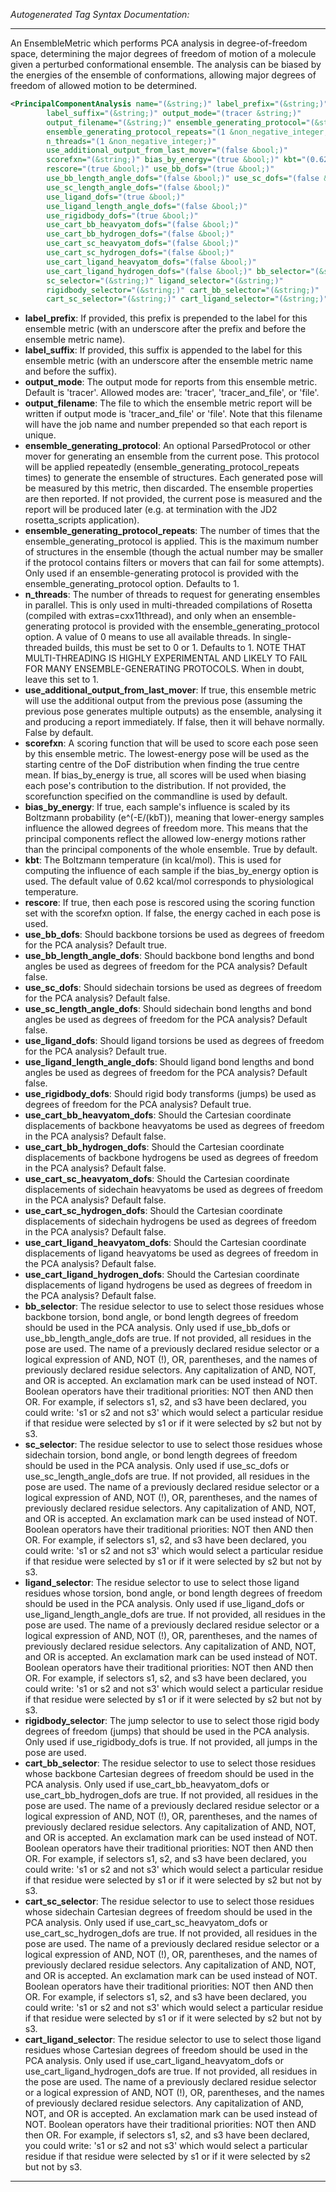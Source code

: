 <!-- THIS IS AN AUTOGENERATED FILE: Don't edit it directly, instead change the schema definition in the code itself. -->

_Autogenerated Tag Syntax Documentation:_

---
An EnsembleMetric which performs PCA analysis in degree-of-freedom space, determining the major degrees of freedom of motion of a molecule given a perturbed conformational ensemble.  The analysis can be biased by the energies of the ensemble of conformations, allowing major degrees of freedom of allowed motion to be determined.

```xml
<PrincipalComponentAnalysis name="(&string;)" label_prefix="(&string;)"
        label_suffix="(&string;)" output_mode="(tracer &string;)"
        output_filename="(&string;)" ensemble_generating_protocol="(&string;)"
        ensemble_generating_protocol_repeats="(1 &non_negative_integer;)"
        n_threads="(1 &non_negative_integer;)"
        use_additional_output_from_last_mover="(false &bool;)"
        scorefxn="(&string;)" bias_by_energy="(true &bool;)" kbt="(0.62 &real;)"
        rescore="(true &bool;)" use_bb_dofs="(true &bool;)"
        use_bb_length_angle_dofs="(false &bool;)" use_sc_dofs="(false &bool;)"
        use_sc_length_angle_dofs="(false &bool;)"
        use_ligand_dofs="(true &bool;)"
        use_ligand_length_angle_dofs="(false &bool;)"
        use_rigidbody_dofs="(true &bool;)"
        use_cart_bb_heavyatom_dofs="(false &bool;)"
        use_cart_bb_hydrogen_dofs="(false &bool;)"
        use_cart_sc_heavyatom_dofs="(false &bool;)"
        use_cart_sc_hydrogen_dofs="(false &bool;)"
        use_cart_ligand_heavyatom_dofs="(false &bool;)"
        use_cart_ligand_hydrogen_dofs="(false &bool;)" bb_selector="(&string;)"
        sc_selector="(&string;)" ligand_selector="(&string;)"
        rigidbody_selector="(&string;)" cart_bb_selector="(&string;)"
        cart_sc_selector="(&string;)" cart_ligand_selector="(&string;)" />
```

-   **label_prefix**: If provided, this prefix is prepended to the label for this ensemble metric (with an underscore after the prefix and before the ensemble metric name).
-   **label_suffix**: If provided, this suffix is appended to the label for this ensemble metric (with an underscore after the ensemble metric name and before the suffix).
-   **output_mode**: The output mode for reports from this ensemble metric.  Default is 'tracer'.  Allowed modes are: 'tracer', 'tracer_and_file', or 'file'.
-   **output_filename**: The file to which the ensemble metric report will be written if output mode is 'tracer_and_file' or 'file'.  Note that this filename will have the job name and number prepended so that each report is unique.
-   **ensemble_generating_protocol**: An optional ParsedProtocol or other mover for generating an ensemble from the current pose.  This protocol will be applied repeatedly (ensemble_generating_protocol_repeats times) to generate the ensemble of structures.  Each generated pose will be measured by this metric, then discarded.  The ensemble properties are then reported.  If not provided, the current pose is measured and the report will be produced later (e.g. at termination with the JD2 rosetta_scripts application).
-   **ensemble_generating_protocol_repeats**: The number of times that the ensemble_generating_protocol is applied.  This is the maximum number of structures in the ensemble (though the actual number may be smaller if the protocol contains filters or movers that can fail for some attempts).  Only used if an ensemble-generating protocol is provided with the ensemble_generating_protocol option.  Defaults to 1.
-   **n_threads**: The number of threads to request for generating ensembles in parallel.  This is only used in multi-threaded compilations of Rosetta (compiled with extras=cxx11thread), and only when an ensemble-generating protocol is provided with the ensemble_generating_protocol option.  A value of 0 means to use all available threads.  In single-threaded builds, this must be set to 0 or 1.  Defaults to 1.  NOTE THAT MULTI-THREADING IS HIGHLY EXPERIMENTAL AND LIKELY TO FAIL FOR MANY ENSEMBLE-GENERATING PROTOCOLS.  When in doubt, leave this set to 1.
-   **use_additional_output_from_last_mover**: If true, this ensemble metric will use the additional output from the previous pose (assuming the previous pose generates multiple outputs) as the ensemble, analysing it and producing a report immediately.  If false, then it will behave normally.  False by default.
-   **scorefxn**: A scoring function that will be used to score each pose seen by this ensemble metric.  The lowest-energy pose will be used as the starting centre of the DoF distribution when finding the true centre mean.  If bias_by_energy is true, all scores will be used when biasing each pose's contribution to the distribution.  If not provided, the scorefunction specified on the commandline is used by default.
-   **bias_by_energy**: If true, each sample's influence is scaled by its Boltzmann probability (e^(-E/(kbT)), meaning that lower-energy samples influence the allowed degrees of freedom more.  This means that the principal components reflect the allowed low-energy motions rather than the principal components of the whole ensemble.  True by default.
-   **kbt**: The Boltzmann temperature (in kcal/mol).  This is used for computing the influence of each sample if the bias_by_energy option is used.  The default value of 0.62 kcal/mol corresponds to physiological temperature.
-   **rescore**: If true, then each pose is rescored using the scoring function set with the scorefxn option.  If false, the energy cached in each pose is used.
-   **use_bb_dofs**: Should backbone torsions be used as degrees of freedom for the PCA analysis?  Default true.
-   **use_bb_length_angle_dofs**: Should backbone bond lengths and bond angles be used as degrees of freedom for the PCA analysis?  Default false.
-   **use_sc_dofs**: Should sidechain torsions be used as degrees of freedom for the PCA analysis?  Default false.
-   **use_sc_length_angle_dofs**: Should sidechain bond lengths and bond angles be used as degrees of freedom for the PCA analysis?  Default false.
-   **use_ligand_dofs**: Should ligand torsions be used as degrees of freedom for the PCA analysis?  Default true.
-   **use_ligand_length_angle_dofs**: Should ligand bond lengths and bond angles be used as degrees of freedom for the PCA analysis?  Default false.
-   **use_rigidbody_dofs**: Should rigid body transforms (jumps) be used as degrees of freedom for the PCA analysis?  Default true.
-   **use_cart_bb_heavyatom_dofs**: Should the Cartesian coordinate displacements of backbone heavyatoms be used as degrees of freedom in the PCA analysis?  Default false.
-   **use_cart_bb_hydrogen_dofs**: Should the Cartesian coordinate displacements of backbone hydrogens be used as degrees of freedom in the PCA analysis?  Default false.
-   **use_cart_sc_heavyatom_dofs**: Should the Cartesian coordinate displacements of sidechain heavyatoms be used as degrees of freedom in the PCA analysis?  Default false.
-   **use_cart_sc_hydrogen_dofs**: Should the Cartesian coordinate displacements of sidechain hydrogens be used as degrees of freedom in the PCA analysis?  Default false.
-   **use_cart_ligand_heavyatom_dofs**: Should the Cartesian coordinate displacements of ligand heavyatoms be used as degrees of freedom in the PCA analysis?  Default false.
-   **use_cart_ligand_hydrogen_dofs**: Should the Cartesian coordinate displacements of ligand hydrogens be used as degrees of freedom in the PCA analysis?  Default false.
-   **bb_selector**: The residue selector to use to select those residues whose backbone torsion, bond angle, or bond length degrees of freedom should be used in the PCA analysis.  Only used if use_bb_dofs or use_bb_length_angle_dofs are true.  If not provided, all residues in the pose are used. The name of a previously declared residue selector or a logical expression of AND, NOT (!), OR, parentheses, and the names of previously declared residue selectors. Any capitalization of AND, NOT, and OR is accepted. An exclamation mark can be used instead of NOT. Boolean operators have their traditional priorities: NOT then AND then OR. For example, if selectors s1, s2, and s3 have been declared, you could write: 's1 or s2 and not s3' which would select a particular residue if that residue were selected by s1 or if it were selected by s2 but not by s3.
-   **sc_selector**: The residue selector to use to select those residues whose sidechain torsion, bond angle, or bond length degrees of freedom should be used in the PCA analysis.  Only used if use_sc_dofs or use_sc_length_angle_dofs are true.  If not provided, all residues in the pose are used. The name of a previously declared residue selector or a logical expression of AND, NOT (!), OR, parentheses, and the names of previously declared residue selectors. Any capitalization of AND, NOT, and OR is accepted. An exclamation mark can be used instead of NOT. Boolean operators have their traditional priorities: NOT then AND then OR. For example, if selectors s1, s2, and s3 have been declared, you could write: 's1 or s2 and not s3' which would select a particular residue if that residue were selected by s1 or if it were selected by s2 but not by s3.
-   **ligand_selector**: The residue selector to use to select those ligand residues whose torsion, bond angle, or bond length degrees of freedom should be used in the PCA analysis.  Only used if use_ligand_dofs or use_ligand_length_angle_dofs are true.  If not provided, all residues in the pose are used. The name of a previously declared residue selector or a logical expression of AND, NOT (!), OR, parentheses, and the names of previously declared residue selectors. Any capitalization of AND, NOT, and OR is accepted. An exclamation mark can be used instead of NOT. Boolean operators have their traditional priorities: NOT then AND then OR. For example, if selectors s1, s2, and s3 have been declared, you could write: 's1 or s2 and not s3' which would select a particular residue if that residue were selected by s1 or if it were selected by s2 but not by s3.
-   **rigidbody_selector**: The jump selector to use to select those rigid body degrees of freedom (jumps) that should be used in the PCA analysis.  Only used if use_rigidbody_dofs is true.  If not provided, all jumps in the pose are used.
-   **cart_bb_selector**: The residue selector to use to select those residues whose backbone Cartesian degrees of freedom should be used in the PCA analysis.  Only used if use_cart_bb_heavyatom_dofs or use_cart_bb_hydrogen_dofs are true.  If not provided, all residues in the pose are used. The name of a previously declared residue selector or a logical expression of AND, NOT (!), OR, parentheses, and the names of previously declared residue selectors. Any capitalization of AND, NOT, and OR is accepted. An exclamation mark can be used instead of NOT. Boolean operators have their traditional priorities: NOT then AND then OR. For example, if selectors s1, s2, and s3 have been declared, you could write: 's1 or s2 and not s3' which would select a particular residue if that residue were selected by s1 or if it were selected by s2 but not by s3.
-   **cart_sc_selector**: The residue selector to use to select those residues whose sidechain Cartesian degrees of freedom should be used in the PCA analysis.  Only used if use_cart_sc_heavyatom_dofs or use_cart_sc_hydrogen_dofs are true.  If not provided, all residues in the pose are used. The name of a previously declared residue selector or a logical expression of AND, NOT (!), OR, parentheses, and the names of previously declared residue selectors. Any capitalization of AND, NOT, and OR is accepted. An exclamation mark can be used instead of NOT. Boolean operators have their traditional priorities: NOT then AND then OR. For example, if selectors s1, s2, and s3 have been declared, you could write: 's1 or s2 and not s3' which would select a particular residue if that residue were selected by s1 or if it were selected by s2 but not by s3.
-   **cart_ligand_selector**: The residue selector to use to select those ligand residues whose Cartesian degrees of freedom should be used in the PCA analysis.  Only used if use_cart_ligand_heavyatom_dofs or use_cart_ligand_hydrogen_dofs are true.  If not provided, all residues in the pose are used. The name of a previously declared residue selector or a logical expression of AND, NOT (!), OR, parentheses, and the names of previously declared residue selectors. Any capitalization of AND, NOT, and OR is accepted. An exclamation mark can be used instead of NOT. Boolean operators have their traditional priorities: NOT then AND then OR. For example, if selectors s1, s2, and s3 have been declared, you could write: 's1 or s2 and not s3' which would select a particular residue if that residue were selected by s1 or if it were selected by s2 but not by s3.

---
